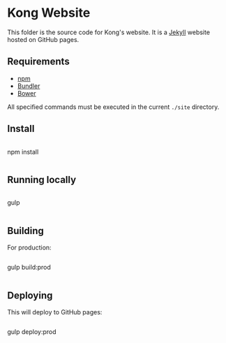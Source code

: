 # Kong Website

This folder is the source code for Kong's website. It is a [Jekyll](http://jekyllrb.com/) website hosted on GitHub pages.

## Requirements

- [npm](https://www.npmjs.com/)
- [Bundler](http://bundler.io/)
- [Bower](http://bower.io/)

All specified commands must be executed in the current `./site` directory.

## Install

>```bash
npm install
>```

## Running locally

>```bash
gulp
>```

## Building

For production:

>```bash
gulp build:prod
>```

## Deploying

This will deploy to GitHub pages:

>```bash
gulp deploy:prod
>```
